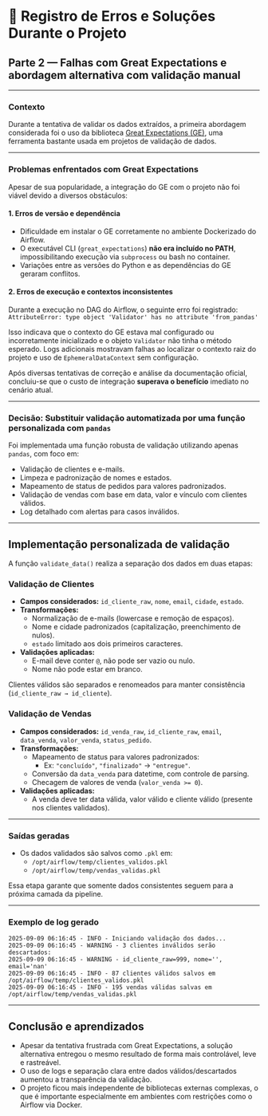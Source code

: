 # 🐞 Registro de Erros e Soluções Durante o Projeto

## Parte 2 — Falhas com Great Expectations e abordagem alternativa com validação manual

---

### Contexto

Durante a tentativa de validar os dados extraídos, a primeira abordagem considerada foi o uso da biblioteca [Great Expectations (GE)](https://greatexpectations.io/), uma ferramenta bastante usada em projetos de validação de dados.

---

### Problemas enfrentados com Great Expectations

Apesar de sua popularidade, a integração do GE com o projeto não foi viável devido a diversos obstáculos:

#### 1. **Erros de versão e dependência**
- Dificuldade em instalar o GE corretamente no ambiente Dockerizado do Airflow.
- O executável CLI (`great_expectations`) **não era incluído no PATH**, impossibilitando execução via `subprocess` ou bash no container.
- Variações entre as versões do Python e as dependências do GE geraram conflitos.

#### 2. **Erros de execução e contextos inconsistentes**
Durante a execução no DAG do Airflow, o seguinte erro foi registrado:
`AttributeError: type object 'Validator' has no attribute 'from_pandas'`


Isso indicava que o contexto do GE estava mal configurado ou incorretamente inicializado e o objeto `Validator` não tinha o método esperado. Logs adicionais mostravam falhas ao localizar o contexto raiz do projeto e uso de `EphemeralDataContext` sem configuração.

Após diversas tentativas de correção e análise da documentação oficial, concluiu-se que o custo de integração **superava o benefício** imediato no cenário atual.

---

### Decisão: Substituir validação automatizada por uma função personalizada com `pandas`

Foi implementada uma função robusta de validação utilizando apenas `pandas`, com foco em:

- Validação de clientes e e-mails.
- Limpeza e padronização de nomes e estados.
- Mapeamento de status de pedidos para valores padronizados.
- Validação de vendas com base em data, valor e vínculo com clientes válidos.
- Log detalhado com alertas para casos inválidos.

---

## Implementação personalizada de validação

A função `validate_data()` realiza a separação dos dados em duas etapas:

### Validação de Clientes

- **Campos considerados:** `id_cliente_raw`, `nome`, `email`, `cidade`, `estado`.
- **Transformações:**
  - Normalização de e-mails (lowercase e remoção de espaços).
  - Nome e cidade padronizados (capitalização, preenchimento de nulos).
  - `estado` limitado aos dois primeiros caracteres.
- **Validações aplicadas:**
  - E-mail deve conter `@`, não pode ser vazio ou nulo.
  - Nome não pode estar em branco.

Clientes válidos são separados e renomeados para manter consistência (`id_cliente_raw → id_cliente`).

### Validação de Vendas

- **Campos considerados:** `id_venda_raw`, `id_cliente_raw`, `email`, `data_venda`, `valor_venda`, `status_pedido`.
- **Transformações:**
  - Mapeamento de status para valores padronizados:
    - Ex: `"concluído"`, `"finalizado"` → `"entregue"`.
  - Conversão da `data_venda` para datetime, com controle de parsing.
  - Checagem de valores de venda (`valor_venda >= 0`).
- **Validações aplicadas:**
  - A venda deve ter data válida, valor válido e cliente válido (presente nos clientes validados).

---

### Saídas geradas

- Os dados validados são salvos como `.pkl` em:
  - `/opt/airflow/temp/clientes_validos.pkl`
  - `/opt/airflow/temp/vendas_validas.pkl`

Essa etapa garante que somente dados consistentes seguem para a próxima camada da pipeline.

---

### Exemplo de log gerado

```
2025-09-09 06:16:45 - INFO - Iniciando validação dos dados...
2025-09-09 06:16:45 - WARNING - 3 clientes inválidos serão descartados:
2025-09-09 06:16:45 - WARNING - id_cliente_raw=999, nome='', email='nan'
2025-09-09 06:16:45 - INFO - 87 clientes válidos salvos em /opt/airflow/temp/clientes_validos.pkl
2025-09-09 06:16:45 - INFO - 195 vendas válidas salvas em /opt/airflow/temp/vendas_validas.pkl
```

---

## Conclusão e aprendizados
- Apesar da tentativa frustrada com Great Expectations, a solução alternativa entregou o mesmo resultado de forma mais controlável, leve e rastreável.
- O uso de logs e separação clara entre dados válidos/descartados aumentou a transparência da validação.
- O projeto ficou mais independente de bibliotecas externas complexas, o que é importante especialmente em ambientes com restrições como o Airflow via Docker.
